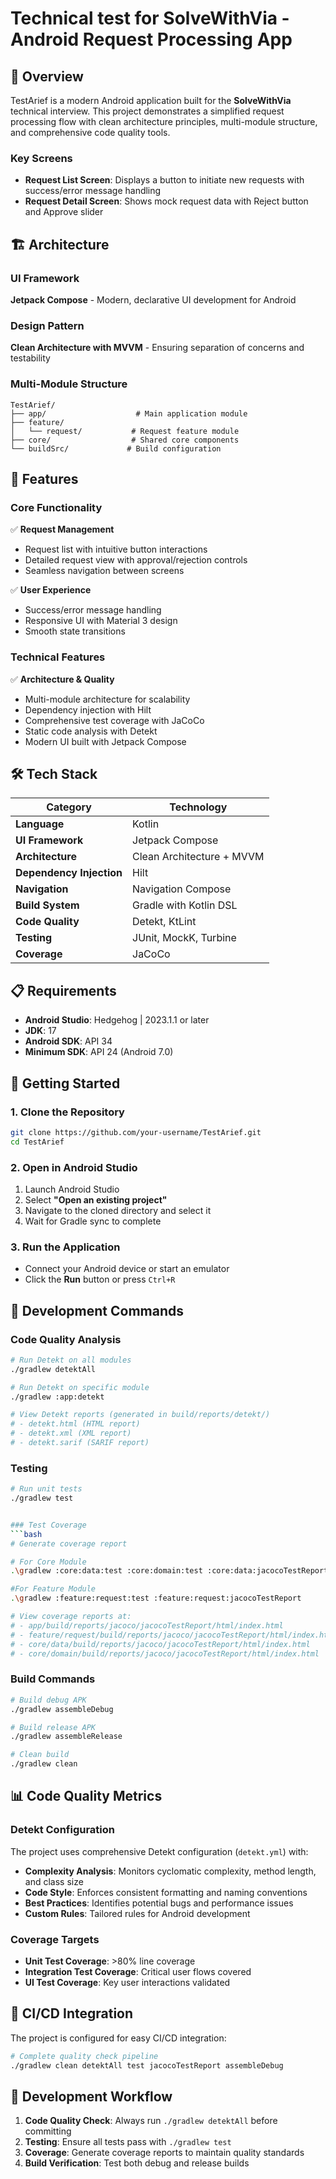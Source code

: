 # Technical test for SolveWithVia - Android Request Processing App

## 📱 Overview

TestArief is a modern Android application built for the **SolveWithVia** technical interview. This project demonstrates a simplified request processing flow with clean architecture principles, multi-module structure, and comprehensive code quality tools.

### Key Screens
- **Request List Screen**: Displays a button to initiate new requests with success/error message handling
- **Request Detail Screen**: Shows mock request data with Reject button and Approve slider

## 🏗️ Architecture

### UI Framework
**Jetpack Compose** - Modern, declarative UI development for Android

### Design Pattern
**Clean Architecture with MVVM** - Ensuring separation of concerns and testability

### Multi-Module Structure
```
TestArief/
├── app/                    # Main application module
├── feature/
│   └── request/           # Request feature module
├── core/                  # Shared core components
└── buildSrc/             # Build configuration
```

## 🚀 Features

### Core Functionality
✅ **Request Management**
- Request list with intuitive button interactions
- Detailed request view with approval/rejection controls
- Seamless navigation between screens

✅ **User Experience**
- Success/error message handling
- Responsive UI with Material 3 design
- Smooth state transitions

### Technical Features
✅ **Architecture & Quality**
- Multi-module architecture for scalability
- Dependency injection with Hilt
- Comprehensive test coverage with JaCoCo
- Static code analysis with Detekt
- Modern UI built with Jetpack Compose

## 🛠️ Tech Stack

| Category | Technology |
|----------|------------|
| **Language** | Kotlin |
| **UI Framework** | Jetpack Compose |
| **Architecture** | Clean Architecture + MVVM |
| **Dependency Injection** | Hilt |
| **Navigation** | Navigation Compose |
| **Build System** | Gradle with Kotlin DSL |
| **Code Quality** | Detekt, KtLint |
| **Testing** | JUnit, MockK, Turbine |
| **Coverage** | JaCoCo |

## 📋 Requirements

- **Android Studio**: Hedgehog | 2023.1.1 or later
- **JDK**: 17
- **Android SDK**: API 34
- **Minimum SDK**: API 24 (Android 7.0)

## 🚀 Getting Started

### 1. Clone the Repository
```bash
git clone https://github.com/your-username/TestArief.git
cd TestArief
```

### 2. Open in Android Studio
1. Launch Android Studio
2. Select **"Open an existing project"**
3. Navigate to the cloned directory and select it
4. Wait for Gradle sync to complete

### 3. Run the Application
- Connect your Android device or start an emulator
- Click the **Run** button or press `Ctrl+R`

## 🔧 Development Commands

### Code Quality Analysis
```bash
# Run Detekt on all modules
./gradlew detektAll

# Run Detekt on specific module
./gradlew :app:detekt

# View Detekt reports (generated in build/reports/detekt/)
# - detekt.html (HTML report)
# - detekt.xml (XML report)
# - detekt.sarif (SARIF report)
```

### Testing
```bash
# Run unit tests
./gradlew test


### Test Coverage
```bash
# Generate coverage report

# For Core Module
.\gradlew :core:data:test :core:domain:test :core:data:jacocoTestReport :core:domain:jacocoTestReport

#For Feature Module
.\gradlew :feature:request:test :feature:request:jacocoTestReport

# View coverage reports at:
# - app/build/reports/jacoco/jacocoTestReport/html/index.html
# - feature/request/build/reports/jacoco/jacocoTestReport/html/index.html
# - core/data/build/reports/jacoco/jacocoTestReport/html/index.html
# - core/domain/build/reports/jacoco/jacocoTestReport/html/index.html
```

### Build Commands
```bash
# Build debug APK
./gradlew assembleDebug

# Build release APK
./gradlew assembleRelease

# Clean build
./gradlew clean
```

## 📊 Code Quality Metrics

### Detekt Configuration
The project uses comprehensive Detekt configuration (`detekt.yml`) with:

- **Complexity Analysis**: Monitors cyclomatic complexity, method length, and class size
- **Code Style**: Enforces consistent formatting and naming conventions
- **Best Practices**: Identifies potential bugs and performance issues
- **Custom Rules**: Tailored rules for Android development

### Coverage Targets
- **Unit Test Coverage**: >80% line coverage
- **Integration Test Coverage**: Critical user flows covered
- **UI Test Coverage**: Key user interactions validated

## 🔄 CI/CD Integration

The project is configured for easy CI/CD integration:

```bash
# Complete quality check pipeline
./gradlew clean detektAll test jacocoTestReport assembleDebug
```

## 📝 Development Workflow

1. **Code Quality Check**: Always run `./gradlew detektAll` before committing
2. **Testing**: Ensure all tests pass with `./gradlew test`
3. **Coverage**: Generate coverage reports to maintain quality standards
4. **Build Verification**: Test both debug and release builds